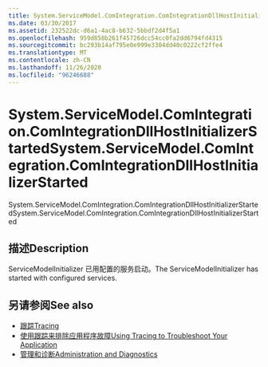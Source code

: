 ```yaml
---
title: System.ServiceModel.ComIntegration.ComIntegrationDllHostInitializerStarted
ms.date: 03/30/2017
ms.assetid: 232522dc-d6a1-4ac8-b632-5bbdf2d4f5a1
ms.openlocfilehash: 959d858b261f45726dcc54cc0fa2dd6794fd4315
ms.sourcegitcommit: bc293b14af795e0e999e3304dd40c0222cf2ffe4
ms.translationtype: MT
ms.contentlocale: zh-CN
ms.lasthandoff: 11/26/2020
ms.locfileid: "96246688"
---
```

# <a name="systemservicemodelcomintegrationcomintegrationdllhostinitializerstarted"></a><span data-ttu-id="d616f-102">System.ServiceModel.ComIntegration.ComIntegrationDllHostInitializerStarted</span><span class="sxs-lookup"><span data-stu-id="d616f-102">System.ServiceModel.ComIntegration.ComIntegrationDllHostInitializerStarted</span></span>

<span data-ttu-id="d616f-103">System.ServiceModel.ComIntegration.ComIntegrationDllHostInitializerStarted</span><span class="sxs-lookup"><span data-stu-id="d616f-103">System.ServiceModel.ComIntegration.ComIntegrationDllHostInitializerStarted</span></span>  
  
## <a name="description"></a><span data-ttu-id="d616f-104">描述</span><span class="sxs-lookup"><span data-stu-id="d616f-104">Description</span></span>  

 <span data-ttu-id="d616f-105">ServiceModelInitializer 已用配置的服务启动。</span><span class="sxs-lookup"><span data-stu-id="d616f-105">The ServiceModelInitializer has started with configured services.</span></span>  
  
## <a name="see-also"></a><span data-ttu-id="d616f-106">另请参阅</span><span class="sxs-lookup"><span data-stu-id="d616f-106">See also</span></span>

- [<span data-ttu-id="d616f-107">跟踪</span><span class="sxs-lookup"><span data-stu-id="d616f-107">Tracing</span></span>](index.md)
- [<span data-ttu-id="d616f-108">使用跟踪来排除应用程序故障</span><span class="sxs-lookup"><span data-stu-id="d616f-108">Using Tracing to Troubleshoot Your Application</span></span>](using-tracing-to-troubleshoot-your-application.md)
- [<span data-ttu-id="d616f-109">管理和诊断</span><span class="sxs-lookup"><span data-stu-id="d616f-109">Administration and Diagnostics</span></span>](../index.md)
